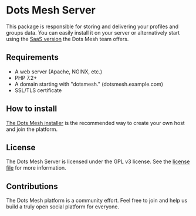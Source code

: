 # Dots Mesh Server

This package is responsible for storing and delivering your profiles and groups data. You can easily install it on your server or alternatively start using the [SaaS version](https://hosting.dotsmesh.com/) the Dots Mesh team offers.

## Requirements
- A web server (Apache, NGINX, etc.)
- PHP 7.2+
- A domain starting with "dotsmesh." (dotsmesh.example.com)
- SSL/TLS certificate

## How to install

[The Dots Mesh installer](https://about.dotsmesh.com/self-host/) is the recommended way to create your own host and join the platform.

## License

The Dots Mesh Server is licensed under the GPL v3 license. See the [license file](https://github.com/dotsmesh/dotsmesh-server-app/blob/master/LICENSE) for more information.

## Contributions

The Dots Mesh platform is a community effort. Feel free to join and help us build a truly open social platform for everyone.
